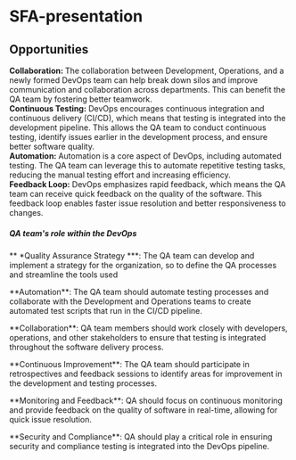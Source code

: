 # SFA-presentation

## Opportunities
<strong>Collaboration: </strong>The collaboration between Development, Operations, and a newly formed DevOps team can help break down silos and improve communication and collaboration across departments. This can benefit the QA team by fostering better teamwork.<br>
<strong>Continuous Testing:</strong> DevOps encourages continuous integration and continuous delivery (CI/CD), which means that testing is integrated into the development pipeline. This allows the QA team to conduct continuous testing, identify issues earlier in the development process, and ensure better software quality.<br>
<strong>Automation: </strong>Automation is a core aspect of DevOps, including automated testing. The QA team can leverage this to automate repetitive testing tasks, reducing the manual testing effort and increasing efficiency.<br>
<strong>Feedback Loop:</strong> DevOps emphasizes rapid feedback, which means the QA team can receive quick feedback on the quality of the software. This feedback loop enables faster issue resolution and better responsiveness to changes.<br>

##### QA team's role within the DevOps
<p> ** *Quality Assurance Strategy ***: The QA team can develop and implement a strategy for the organization, so to define the QA processes and streamline the tools used</p>
<p>**Automation**: The QA team should automate testing processes and collaborate with the Development and Operations teams to create automated test scripts that run in the CI/CD pipeline.</p>
<p>**Collaboration**: QA team members should work closely with developers, operations, and other stakeholders to ensure that testing is integrated throughout the software delivery process.</p>
<p>**Continuous Improvement**: The QA team should participate in retrospectives and feedback sessions to identify areas for improvement in the development and testing processes.</p>
<p>**Monitoring and Feedback**: QA should focus on continuous monitoring and provide feedback on the quality of software in real-time, allowing for quick issue resolution.</p>
<p>**Security and Compliance**: QA should play a critical role in ensuring security and compliance testing is integrated into the DevOps pipeline.</p>
